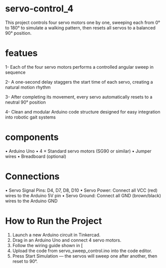 # servo-control_4
This project controls four servo motors one by one, sweeping each from 0° to 180° to simulate a walking pattern, then resets all servos to a balanced 90° position.

# featues
 1- Each of the four servo motors performs a controlled angular sweep in sequence
 
 2- A one-second delay staggers the start time of each servo, creating a natural motion rhythm
 
 3- After completing its movement, every servo automatically resets to a neutral 90° position
 
 4- Clean and modular Arduino code structure designed for easy integration into robotic gait systems

# components
 • Arduino Uno
 • 4 × Standard servo motors (SG90 or similar)
 • Jumper wires
 • Breadboard (optional)
 
#  Connections
 • Servo Signal Pins: D4, D7, D8, D10
 • Servo Power: Connect all VCC (red) wires to the Arduino 5V pin
 • Servo Ground: Connect all GND (brown/black) wires to the Arduino GND
 
# How to Run the Project
 1. Launch a new Arduino circuit in Tinkercad.
 2. Drag in an Arduino Uno and connect 4 servo motors.
 3. Follow the wiring guide shown in [
 4. Upload the code from servo_sweep_control.ino into the code editor.
 5. Press Start Simulation — the servos will sweep one after another, then reset to 90°.

